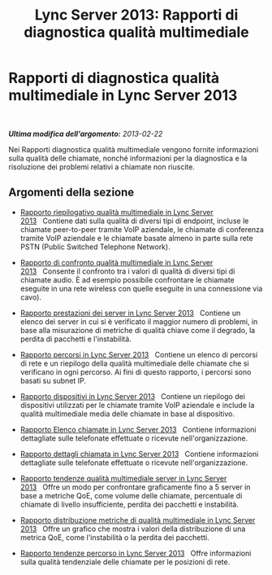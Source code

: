 ﻿---
title: 'Lync Server 2013: Rapporti di diagnostica qualità multimediale'
TOCTitle: Rapporti di diagnostica qualità multimediale
ms:assetid: ea61428e-a1d5-4189-aae6-3db19ddc5cf2
ms:mtpsurl: https://technet.microsoft.com/it-it/library/Gg615044(v=OCS.15)
ms:contentKeyID: 49302372
ms.date: 08/24/2015
mtps_version: v=OCS.15
ms.translationtype: HT
---

# Rapporti di diagnostica qualità multimediale in Lync Server 2013

 

_**Ultima modifica dell'argomento:** 2013-02-22_

Nei Rapporti diagnostica qualità multimediale vengono fornite informazioni sulla qualità delle chiamate, nonché informazioni per la diagnostica e la risoluzione dei problemi relativi a chiamate non riuscite.

## Argomenti della sezione

  - [Rapporto riepilogativo qualità multimediale in Lync Server 2013](lync-server-2013-media-quality-summary-report.md)   Contiene dati sulla qualità di diversi tipi di endpoint, incluse le chiamate peer-to-peer tramite VoIP aziendale, le chiamate di conferenza tramite VoIP aziendale e le chiamate basate almeno in parte sulla rete PSTN (Public Switched Telephone Network).

  - [Rapporto di confronto qualità multimediale in Lync Server 2013](lync-server-2013-media-quality-comparison-report.md)   Consente il confronto tra i valori di qualità di diversi tipi di chiamate audio. È ad esempio possibile confrontare le chiamate eseguite in una rete wireless con quelle eseguite in una connessione via cavo).

  - [Rapporto prestazioni dei server in Lync Server 2013](lync-server-2013-server-performance-report.md)   Contiene un elenco dei server in cui si è verificato il maggior numero di problemi, in base alla misurazione di metriche di qualità chiave come il degrado, la perdita di pacchetti e l'instabilità.

  - [Rapporto percorsi in Lync Server 2013](lync-server-2013-location-report.md)   Contiene un elenco di percorsi di rete e un riepilogo della qualità multimediale delle chiamate che si verificano in ogni percorso. Ai fini di questo rapporto, i percorsi sono basati su subnet IP.

  - [Rapporto dispositivi in Lync Server 2013](lync-server-2013-device-report.md)   Contiene un riepilogo dei dispositivi utilizzati per le chiamate tramite VoIP aziendale e include la qualità multimediale media delle chiamate in base al dispositivo.

  - [Rapporto Elenco chiamate in Lync Server 2013](lync-server-2013-call-list-report.md)   Contiene informazioni dettagliate sulle telefonate effettuate o ricevute nell'organizzazione.

  - [Rapporto dettagli chiamata in Lync Server 2013](lync-server-2013-call-detail-report.md)   Contiene informazioni dettagliate sulle telefonate effettuate o ricevute nell'organizzazione.

  - [Rapporto tendenze qualità multimediale server in Lync Server 2013](lync-server-2013-server-media-quality-trend-report.md)   Offre un modo per confrontare graficamente fino a 5 server in base a metriche QoE, come volume delle chiamate, percentuale di chiamate di livello insufficiente, perdita dei pacchetti e instabilità.

  - [Rapporto distribuzione metriche di qualità multimediale in Lync Server 2013](lync-server-2013-media-quality-metrics-distribution-report.md)   Offre un grafico che mostra i valori della distribuzione di una metrica QoE, come l'instabilità o la perdita dei pacchetti.

  - [Rapporto tendenze percorso in Lync Server 2013](lync-server-2013-location-trend-report.md)   Offre informazioni sulla qualità tendenziale delle chiamate per le posizioni di rete.

